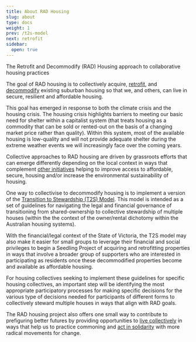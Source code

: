 ```yaml
---
title: About RAD Housing
slug: about
type: docs
weight: 1
prev: /t2s-model
next: retrofit
sidebar:
  open: true
---
```


The Retrofit and Decommodify (RAD) Housing approach to collaborative housing practices

The goal of RAD housing is to collectively acquire, [retrofit](retrofit), and [decommodify](decommodify) existing suburban housing so that we, and others, can live in secure, resilient and affordable housing.

This goal has emerged in response to both the climate crisis and the housing crisis. The housing crisis highlights barriers to meeting our basic need for shelter within a capitalist system (that treats housing as a commodity that can be sold or rented-out on the basis of a changing market price rather than quality). Within this system, most of the available housing is low-quality and will not provide adequate shelter during the extreme weather events we will increasingly face over the coming years.

Collective approaches to RAD housing are driven by grassroots efforts that can emerge differently depending on the local context in ways that complement [other initiatives](https://hackmd.io/@Teq/CollectivingHousing) helping to improve access to affordable, secure, housing and/or increase the environmental sustainability of housing.

One way to collectivise to decommodify housing is to implement a version of the [Transition to Stewardship (T2S) Model](/t2s-model/). This model is intended as a set of guidelines for navigating the legal and financial governance of transitioning from shared-ownership to collective stewardship of multiple houses (within the the context of the owner/rental dichotomy within the Australian housing systems).

With the financial/legal context of the State of Victoria, the T2S model may also make it easier for small groups to leverage their financial and social privileges to begin a Seedling Project of acquiring and retrofitting properties in ways that involve a broader group of  supporters who are interested in participating as residents once these decommodified properties become and available as affordable housing.

For housing collectives seeking to implement these guidelines for specific housing collectives, an important step will be identifying the most appropriate participatory processes for making specific decisions for the various type of decisions needed for participants of different forms to collectively steward multiple houses in ways that align with RAD goals.

The RAD housing project also offers one small way to contribute to prefiguring better futures by providing opportunities to [live collectively](collectively) in ways that help us to practice commoning and [act in solidarity](solidarity) with more radical movements for change.